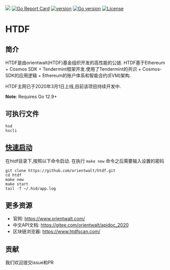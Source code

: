 [![](https://godoc.org/github.com/orientwalt/htdf?status.svg)](http://godoc.org/github.com/orientwalt/htdf) [![Go Report Card](https://goreportcard.com/badge/github.com/orientwalt/htdf)](https://goreportcard.com/report/github.com/orientwalt/htdf)
[![version](https://img.shields.io/github/tag/orientwalt/htdf.svg)](https://github.com/orientwalt/htdf/releases/latest)
[![Go version](https://img.shields.io/badge/go-1.12.9-blue.svg)](https://github.com/moovweb/gvm)
[![License](https://img.shields.io/badge/License-Apache%202.0-green.svg)](https://opensource.org/licenses/Apache-2.0)

# HTDF

## 简介

HTDF是由orientwalt(HTDF)基金组织开发的高性能的公链. HTDF基于Ethereum + Cosmos SDK + Tendermint框架开发.使用了Tendermint的共识 + Cosmos-SDK的应用逻辑 + Ethereum的账户体系和智能合约(EVM)架构.

HTDF主网已于2020年3月1日上线,目前该项目持续开发中.
   
**Note**: Requires Go 12.9+

## 可执行文件

```
hsd
hscli
```

## [快速启动](https://github.com/orientwalt/htdf/blob/master/docs/build%20%26%20run.md)

在htdf目录下,按照以下命令启动. 在执行 `make new` 命令之后需要输入设置的密码

```
git clone https://github.com/orientwalt/htdf.git
cd htdf
make new
make start
tail -f ~/.hsd/app.log
```

## 更多资源

- 官网: https://www.orientwalt.com/
- 中文API文档: https://gitee.com/orientwalt/apidoc_2020 
- 区块链浏览器: https://www.htdfscan.com/


## 贡献

我们欢迎提交issue和PR
